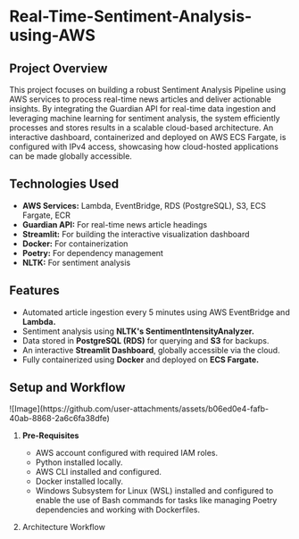 # Real-Time-Sentiment-Analysis-using-AWS
<h2>Project Overview</h2>
<p>This project focuses on building a robust Sentiment Analysis Pipeline using AWS services to process real-time news articles and deliver actionable insights. By integrating the Guardian API for real-time data ingestion and leveraging machine learning for sentiment analysis, the system efficiently processes and stores results in a scalable cloud-based architecture. An interactive dashboard, containerized and deployed on AWS ECS Fargate, is configured with IPv4 access, showcasing how cloud-hosted applications can be made globally accessible.</p>
<h2>Technologies Used</h2>
<p><ul>
  <li><strong>AWS Services:</strong> Lambda, EventBridge, RDS (PostgreSQL), S3, ECS Fargate, ECR</li>
  <li><strong>Guardian API:</strong> For real-time news article headings</li>
  <li><strong>Streamlit:</strong> For building the interactive visualization dashboard</li>
  <li><strong>Docker:</strong> For containerization</li>
  <li><strong>Poetry:</strong> For dependency management</li>
  <li><strong>NLTK:</strong> For sentiment analysis</li>
</ul></p>
<h2>Features</h2>
<p><ul>
<li>Automated article ingestion every 5 minutes using <stong>AWS EventBridge</stong> and <strong>Lambda.</strong></li>
<li>Sentiment analysis using <strong>NLTK's SentimentIntensityAnalyzer.</strong></li>
<li>Data stored in <strong>PostgreSQL (RDS)</strong> for querying and <strong>S3</strong> for backups.</li>
<li>An interactive <strong>Streamlit Dashboard</strong>, globally accessible via the cloud.</li>
<li>Fully containerized using <strong>Docker</strong> and deployed on <strong>ECS Fargate.</strong></li>
</ul></p>
<h2>Setup and Workflow</h2>
<p>![Image](https://github.com/user-attachments/assets/b06ed0e4-fafb-40ab-8868-2a6c6fa38dfe)</p>
<p><ol>
<li><strong>Pre-Requisites</strong></li>
<ul>
  <li>AWS account configured with required IAM roles.</li>
  <li>Python installed locally.</li>
  <li>AWS CLI installed and configured.</li>
  <li>Docker installed locally.</li>
  <li>Windows Subsystem for Linux (WSL) installed and configured to enable the use of Bash commands for tasks like managing Poetry dependencies and working with Dockerfiles.</li>
</ul>
<p><li>Architecture Workflow</li></p>
</ol></p>

